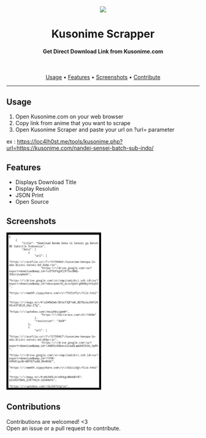 <p align="center">
<img src="https://i.pinimg.com/originals/a3/1b/ec/a31becfcb76c2a3d73118c2b7b302b0b.png"  align="center"/>
</p>

<h1 align="center"> Kusonime Scrapper </h1>
<h4 align="center"> Get Direct Download Link from Kusonime.com<br/></h4>
<br/>
 </p>
 <p align="center">
  <a href="#usage">Usage</a> •
  <a href="#features">Features</a> •
  <a href="#screenshots">Screenshots</a> •
  <a href="#contributions">Contribute</a>
</p>

---

## Usage
1. Open Kusonime.com on your web browser
2. Copy link from anime that you want to scrape
3. Open Kusonime Scraper and paste your url on ?url= parameter

ex : https://loc4lh0st.me/tools/kusonime.php?url=https://kusonime.com/nandei-sensei-batch-sub-indo/

## Features
* Displays Download Title
* Display Resolutin
* JSON Print
* Open Source

## Screenshots
<kbd><img style="border: 5px solid black;" src="https://github.com/RINNN-666/Kusonime-Scrapper/blob/master/Screenshots/screenshot.jpg"  height="400"/></kbd>

## Contributions
Contributions are welcomed! <3 <br/>
Open an issue or a pull request to contribute.
